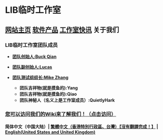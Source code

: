 # LIB临时工作室

## **[网站主页](index)** **[软件产品](Software)** **[工作室快讯](News)** **关于我们**

### LIB临时工作室团队成员

- **[团队创始人:Buck Qian](introduction/member/Buck_Qian)**
- **[团队副创始人:Lucas](introduction/member/Lucas)**
- **[团队测试组组长:Mike Zhang](introduction/member/Mike_Zhang)**

  - **团队吉祥物(就是摸鱼的):Yang**
  - **团队吉祥物(就是摸鱼的):Qiao**
  - **团队神秘人（名义上是工作室成员）:QuietlyHark**

### [您可以访问我们的Wiki来了解我们！（点击访问）](/introduction/studio-wiki/wiki-index)

#### 简体中文（中国大陆）| [繁體中文（香港特別行政區、台灣）【沒有翻譯完成！】](tc/About_us) | **[English(United States and United Kingdom)](en/About_us)**
